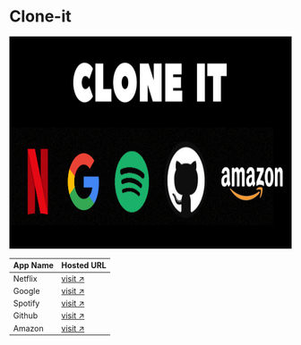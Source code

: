 # Clone-it
<html>
  <body>
     <img src="https://github.com/siddhi-more-07/Clone/blob/main/Banner.png?raw=true" alt="banner" height="380px" width="950px">
  </body>
</html>
   



| App Name  | Hosted URL                                                                     |
| --------- | -------------------------------------------------------------                  |
| Netflix   | [visit ↗]((https://preeminent-cajeta-f72d71.netlify.app/))                     |
| Google    | [visit ↗](https://glittery-malabi-59007e.netlify.app/)                         |
| Spotify   | [visit ↗](https://spotify-clonning.netlify.app/)                               |
| Github    | [visit ↗]()                                                                    |
| Amazon    | [visit ↗](https://665adf37497f3a24ceaaf8cb--serene-biscuit-af78c0.netlify.app/)|

